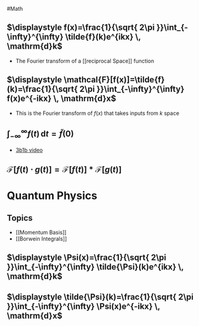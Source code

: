 #Math
## $\displaystyle f(x)=\frac{1}{\sqrt{ 2\pi }}\int_{-\infty}^{\infty} \tilde{f}(k)e^{ikx} \, \mathrm{d}k$
* The Fourier transform of a [[reciprocal Space]] function
## $\displaystyle \mathcal{F}[f(x)]=\tilde{f}(k)=\frac{1}{\sqrt{ 2\pi }}\int_{-\infty}^{\infty} f(x)e^{-ikx} \, \mathrm{d}x$
* This is the Fourier transform of $\displaystyle f(x)$ that takes inputs from $\displaystyle k$ space
## $\displaystyle \int_{-\infty}^{\infty} f(t) \, \mathrm{d}t=\tilde{f}(0)$
* [3b1b video](https://www.youtube.com/watch?v=851U557j6HE)
## $\displaystyle \mathcal{F}[f(t)\cdot g(t)]=\mathcal{F}[f(t)]*\mathcal{F}[g(t)]$

# Quantum Physics
## Topics
* [[Momentum Basis]]
* [[Borwein Integrals]]
## $\displaystyle \Psi(x)=\frac{1}{\sqrt{ 2\pi }}\int_{-\infty}^{\infty} \tilde{\Psi}(k)e^{ikx} \, \mathrm{d}k$
## $\displaystyle \tilde{\Psi}(k)=\frac{1}{\sqrt{ 2\pi }}\int_{-\infty}^{\infty} \Psi(x)e^{-ikx} \, \mathrm{d}x$